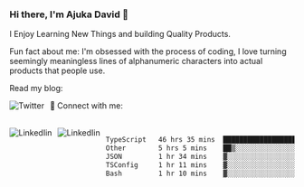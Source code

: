 ### Hi there, I'm Ajuka David 🥷

I Enjoy Learning New Things and building Quality Products.

Fun fact about me: I'm obsessed with the process of coding, I love turning seemingly meaningless lines of alphanumeric characters into actual products that people use.

Read my blog:

<a href="https://tobit.hashnode.dev/"> <img src="https://img.shields.io/badge/Hashnode-2962FF?style=for-the-badge&logo=hashnode&logoColor=white"
     alt="Twitter"
     style="float: left; margin-right: 10px;" /> </a>


📱 Connect with me: 

<br />
<a href="https://www.linkedin.com/in/david-ajuka-630660144/"> <img src="https://img.shields.io/badge/LinkedIn-0077B5?style=for-the-badge&logo=linkedin&logoColor=white"
     alt="LinkedIin"
     style="float: left; margin-right: 10px;" /> </a> <a href="mailto:ajuka.zephiniah@gmail.com"> <img src="https://img.shields.io/badge/Gmail-D14836?style=for-the-badge&logo=gmail&logoColor=white"
     alt="LinkedIin"
     style="float: left; margin-right: 10px;" /> </a>
     

<!--START_SECTION:waka-->

```txt
TypeScript   46 hrs 35 mins  ████████████████████▓░░░░   83.19 %
Other        5 hrs 5 mins    ██▒░░░░░░░░░░░░░░░░░░░░░░   09.10 %
JSON         1 hr 34 mins    ▓░░░░░░░░░░░░░░░░░░░░░░░░   02.80 %
TSConfig     1 hr 11 mins    ▓░░░░░░░░░░░░░░░░░░░░░░░░   02.12 %
Bash         1 hr 10 mins    ▓░░░░░░░░░░░░░░░░░░░░░░░░   02.08 %
```

<!--END_SECTION:waka-->
